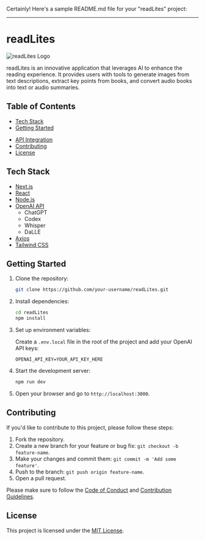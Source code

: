 Certainly! Here's a sample README.md file for your "readLites" project:

---

# readLites

![readLites Logo](./public/logo.png)

readLites is an innovative application that leverages AI to enhance the reading experience. It provides users with tools to generate images from text descriptions, extract key points from books, and convert audio books into text or audio summaries.

## Table of Contents

<!-- - [Features](#features) -->
- [Tech Stack](#tech-stack)
- [Getting Started](#getting-started)
<!-- - [Usage](#usage) -->
- [API Integration](#api-integration)
- [Contributing](#contributing)
- [License](#license)
<!-- 
## Features

- **Image Generation**: Create visual representations of people or places from textual descriptions.
- **Book Summarization**: Generate concise summaries or key points from book titles.
- **Audio Processing**: Convert audio books into text for further processing or listen to audio summaries.
- **User-Friendly Interface**: Intuitive UI for seamless interaction. -->

## Tech Stack

- [Next.js](https://nextjs.org/)
- [React](https://reactjs.org/)
- [Node.js](https://nodejs.org/)
- [OpenAI API](https://platform.openai.com/)
  - ChatGPT
  - Codex
  - Whisper
  - DaLLE
- [Axios](https://axios-http.com/)
- [Tailwind CSS](https://tailwindcss.com/)

## Getting Started

1. Clone the repository:

   ```bash
   git clone https://github.com/your-username/readLites.git
   ```

2. Install dependencies:

   ```bash
   cd readLites
   npm install
   ```

3. Set up environment variables:
   
   Create a `.env.local` file in the root of the project and add your OpenAI API keys:

   ```env
   OPENAI_API_KEY=YOUR_API_KEY_HERE
   ```

4. Start the development server:

   ```bash
   npm run dev
   ```

5. Open your browser and go to `http://localhost:3000`.
<!-- 
## Usage

- **Image Generation**: Enter a description and click "Generate Image" to visualize a person or place.
- **Book Summarization**: Provide a book title and click "Generate Summary" to get key points or a summary.
- **Audio Processing**: Upload an audio book and choose to get a text summary or listen to an audio summary.

## API Integration

This project integrates with several OpenAI models:

- **ChatGPT**: For generating text-based responses and interactions.
- **Codex**: To assist with natural language processing and responses.
- **Whisper**: For automatic speech recognition (ASR) to process audio.
- **DaLLE**: To generate images from textual prompts. 

Please make sure to obtain API keys for each respective model and set them in your environment variables.

-->
## Contributing

If you'd like to contribute to this project, please follow these steps:

1. Fork the repository.
2. Create a new branch for your feature or bug fix: `git checkout -b feature-name`.
3. Make your changes and commit them: `git commit -m 'Add some feature'`.
4. Push to the branch: `git push origin feature-name`.
5. Open a pull request.

Please make sure to follow the [Code of Conduct](CODE_OF_CONDUCT.md) and [Contribution Guidelines](CONTRIBUTING.md).

## License

This project is licensed under the [MIT License](LICENSE).
